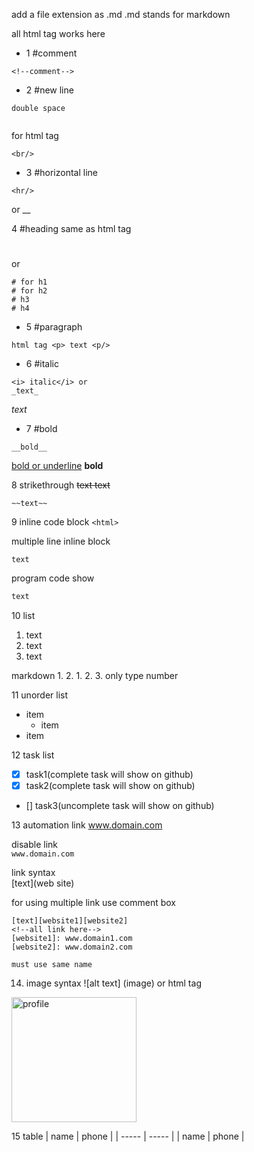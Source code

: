 add a file extension as .md
.md stands for markdown

all html tag works here

- 1 #comment
```
<!--comment-->
```  
- 2 #new line
```
double space 
  
```
for html tag 
```
<br/>  
```
  
- 3 #horizontal line
```
<hr/> 
```
or 
__

4 #heading 
same as html tag <h1> </h2>  or
```
# for h1
# for h2
# h3
# h4
```
  
- 5 #paragraph
```
html tag <p> text <p/>
```
  
- 6 #italic
```
<i> italic</i> or 
_text_
```
_text_

- 7 #bold
```
__bold__
```
<u> bold or underline</u>
__bold__

8 strikethrough
<del> text </del>
~~text~~ 
```
~~text~~ 
```
  
9 inline code block
`<html>`

multiple line inline block
```
text
```
  
program code show
```html (program name) also type css
text
```
  
10 list
<ol>
	<li>text</li><li>text</li><li>text</li>
</ol>
  
markdown 
1.
2. 
	1.
	2.
3. 
only type number
  
11 unorder list
- item 
	-   item
- item
  
12 task list
- [x] task1(complete task will show on github)
- [x] task2(complete task will show on github)
- [] task3(uncomplete task will show on github)

  
13 automation link
www.domain.com
  
disable link  
`www.domain.com`
  
link syntax  
[text](web site) 
  
for using multiple link use comment box
  
```
[text][website1][website2]
<!--all link here-->
[website1]: www.domain1.com
[website2]: www.domain2.com
  
must use same name
```
  
14. image syntax
![alt text] (image)
or html tag
<img src="link" width="200" title="profile" />
  
15 table
| name | phone |
| ----- | ----- |
| name | phone |
